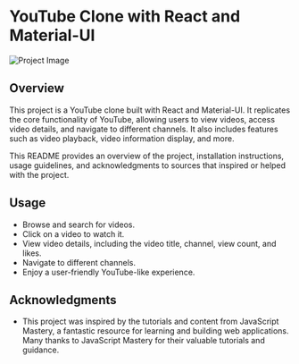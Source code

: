 # YouTube Clone with React and Material-UI

![Project Image](https://ibb.co/pr1fXCx)

## Overview

This project is a YouTube clone built with React and Material-UI. It replicates the core functionality of YouTube, allowing users to view videos, access video details, and navigate to different channels. It also includes features such as video playback, video information display, and more.

This README provides an overview of the project, installation instructions, usage guidelines, and acknowledgments to sources that inspired or helped with the project.

## Usage

- Browse and search for videos.
- Click on a video to watch it.
- View video details, including the video title, channel, view count, and likes.
- Navigate to different channels.
- Enjoy a user-friendly YouTube-like experience.

## Acknowledgments

- This project was inspired by the tutorials and content from JavaScript Mastery, a fantastic resource for learning and building web applications. Many thanks to JavaScript Mastery for their valuable tutorials and guidance.

